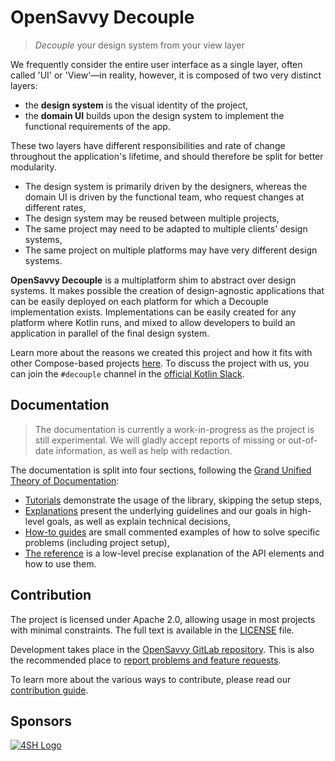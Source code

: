 # OpenSavvy Decouple

> _Decouple_ your design system from your view layer

We frequently consider the entire user interface as a single layer, often called 'UI' or 'View'—in reality, however, it is composed of two very distinct layers:

- the **design system** is the visual identity of the project,
- the **domain UI** builds upon the design system to implement the functional requirements of the app.

These two layers have different responsibilities and rate of change throughout the application's lifetime, and should therefore be split for better modularity.

- The design system is primarily driven by the designers, whereas the domain UI is driven by the functional team, who request changes at different rates,
- The design system may be reused between multiple projects,
- The same project may need to be adapted to multiple clients' design systems,
- The same project on multiple platforms may have very different design systems.

**OpenSavvy Decouple** is a multiplatform shim to abstract over design systems.
It makes possible the creation of design-agnostic applications that can be easily deployed on each platform for which a Decouple implementation exists.
Implementations can be easily created for any platform where Kotlin runs, and mixed to allow developers to build an application in parallel of the final design system.

Learn more about the reasons we created this project and how it fits with other Compose-based projects [here](FAQ.md).
To discuss the project with us, you can join the `#decouple` channel in the [official Kotlin Slack](https://kotl.in/slack).

## Documentation

> The documentation is currently a work-in-progress as the project is still experimental.
> We will gladly accept reports of missing or out-of-date information, as well as help with redaction.

The documentation is split into four sections, following the [Grand Unified Theory of Documentation](https://documentation.divio.com/):

- [Tutorials](https://opensavvy.gitlab.io/decouple/documentation/tutorials/index.html) demonstrate the usage of the library, skipping the setup steps,
- [Explanations](https://opensavvy.gitlab.io/decouple/documentation/explanations/index.html) present the underlying guidelines and our goals in high-level goals, as well as explain technical decisions,
- [How-to guides](https://opensavvy.gitlab.io/decouple/documentation/howto/index.html) are small commented examples of how to solve specific problems (including project setup),
- [The reference](https://opensavvy.gitlab.io/decouple/documentation/index.html) is a low-level precise explanation of the API elements and how to use them.

## Contribution

The project is licensed under Apache 2.0, allowing usage in most projects with minimal constraints.
The full text is available in the [LICENSE](LICENSE) file.

Development takes place in the [OpenSavvy GitLab repository](https://gitlab.com/opensavvy/decouple).
This is also the recommended place to [report problems and feature requests](https://gitlab.com/opensavvy/decouple/-/issues).

To learn more about the various ways to contribute, please read our [contribution guide](CONTRIBUTING.md).

## Sponsors

[![4SH Logo](https://www.4sh.fr/assets/img/svg/4sh_logo.svg)](https://www.4sh.fr/)
